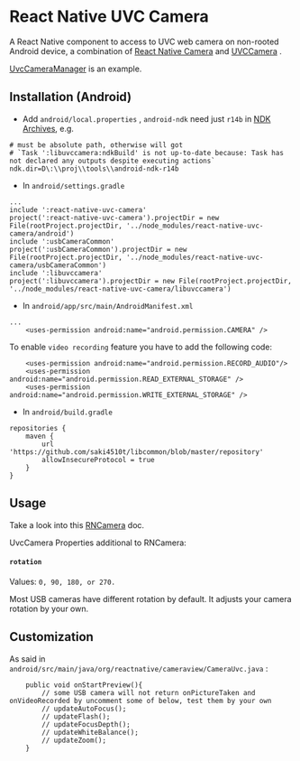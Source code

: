 # React Native UVC Camera
A React Native component to access to UVC web camera on non-rooted Android device, a combination of [React Native Camera](https://github.com/react-native-community/react-native-camera) and [UVCCamera](https://github.com/saki4510t/UVCCamera) .

[UvcCameraManager](https://github.com/flyskywhy/UvcCameraManager) is an example.

## Installation (Android)

* Add `android/local.properties` , `android-ndk` need just `r14b` in [NDK Archives](https://developer.android.google.cn/ndk/downloads/older_releases), e.g.
```
# must be absolute path, otherwise will got
# `Task ':libuvccamera:ndkBuild' is not up-to-date because: Task has not declared any outputs despite executing actions`
ndk.dir=D\:\\proj\\tools\\android-ndk-r14b
```

* In `android/settings.gradle`

```
...
include ':react-native-uvc-camera'
project(':react-native-uvc-camera').projectDir = new File(rootProject.projectDir, '../node_modules/react-native-uvc-camera/android')
include ':usbCameraCommon'
project(':usbCameraCommon').projectDir = new File(rootProject.projectDir, '../node_modules/react-native-uvc-camera/usbCameraCommon')
include ':libuvccamera'
project(':libuvccamera').projectDir = new File(rootProject.projectDir, '../node_modules/react-native-uvc-camera/libuvccamera')
```

* In `android/app/src/main/AndroidManifest.xml`
```
...
    <uses-permission android:name="android.permission.CAMERA" />
```
To enable `video recording` feature you have to add the following code:
```
    <uses-permission android:name="android.permission.RECORD_AUDIO"/>
    <uses-permission android:name="android.permission.READ_EXTERNAL_STORAGE" />
    <uses-permission android:name="android.permission.WRITE_EXTERNAL_STORAGE" />
```

* In `android/build.gradle`

```
repositories {
    maven {
        url 'https://github.com/saki4510t/libcommon/blob/master/repository'
        allowInsecureProtocol = true
    }
}
```

## Usage
Take a look into this [RNCamera](https://github.com/react-native-community/react-native-camera/blob/master/docs/RNCamera.md) doc.

UvcCamera Properties additional to RNCamera:

#### `rotation`

Values: `0, 90, 180, or 270.`

Most USB cameras have different rotation by default. It adjusts your camera rotation by your own.

## Customization
As said in `android/src/main/java/org/reactnative/cameraview/CameraUvc.java` :

        public void onStartPreview(){
            // some USB camera will not return onPictureTaken and onVideoRecorded by uncomment some of below, test them by your own
            // updateAutoFocus();
            // updateFlash();
            // updateFocusDepth();
            // updateWhiteBalance();
            // updateZoom();
        }
